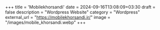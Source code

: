 +++
title = 'Mobilekhorsandi'
date = 2024-09-16T13:08:09+03:30
draft = false
description = "Wordpress Website"
category = "Wordpress"
external_url = "https://mobilekhorsandi.ir/"
image = "/images/mobile_khorsandi.webp"
+++
